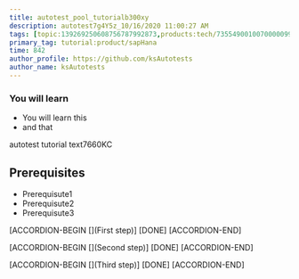 ```yaml
---
title: autotest_pool_tutorialb300xy
description: autotest7g4Y5z_10/16/2020 11:00:27 AM
tags: [topic:139269250608756787992873,products:tech/73554900100700000996,tutorial:experience/advanced]
primary_tag: tutorial:product/sapHana
time: 842
author_profile: https://github.com/ksAutotests
author_name: ksAutotests
---
```

### You will learn
- You will learn this
- and that

autotest tutorial text7660KC

## Prerequisites
- Prerequisute1
- Prerequisute2
- Prerequisute3

[ACCORDION-BEGIN [](First step)]
[DONE]
[ACCORDION-END]

[ACCORDION-BEGIN [](Second step)]
[DONE]
[ACCORDION-END]

[ACCORDION-BEGIN [](Third step)]
[DONE]
[ACCORDION-END]

